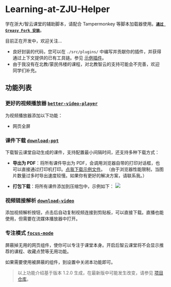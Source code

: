 # Learning-at-ZJU-Helper

学在浙大/智云课堂的辅助脚本，请配合 Tampermonkey 等脚本加载器使用。[**`通过 Greasy Fork 安装`**](https://greasyfork.org/zh-CN/scripts/488869-%E5%AD%A6%E5%9C%A8%E6%B5%99%E5%A4%A7-%E6%99%BA%E4%BA%91%E8%AF%BE%E5%A0%82-%E8%BE%85%E5%8A%A9%E8%84%9A%E6%9C%AC)。

目前正在开发中，欢迎关注...

- 良好封装的代码，您可以在 `./src/plugins/` 中编写并贡献你的插件，并获得通过上下文提供的已有工具链。参见 [示例插件](https://github.com/memset0/Learning-at-ZJU-Helper/tree/master/src/plugins/example-plugin)。
- 由于我没有在北教/蒙民伟楼的课程，对北教智云的支持可能会不完善，欢迎同学们补充。

<!-- The following content is auto-generated, please do not modify directly. -->

## 功能列表

### 更好的视频播放器 [`better-video-player`](https://github.com/memset0/Learning-at-ZJU-Helper/tree/master/src/plugins/better-video-player)

为视频播放器添加以下功能：

- 网页全屏


### 课件下载 [`download-ppt`](https://github.com/memset0/Learning-at-ZJU-Helper/tree/master/src/plugins/download-ppt)

下载智云课堂自动生成的课件，支持配置最小间隔时间，还支持多种下载方式：

- **导出为 PDF**：将所有课件导出为 PDF，会调用浏览器自带的打印对话框，也可以直接通过打印机打印。[点我下载示例文件](https://pan.memset0.cn/Share/2024/03/03/%E4%BD%BF%E7%94%A8%E8%84%9A%E6%9C%AC%E5%AF%BC%E5%87%BA%E7%9A%84%E8%AF%BE%E4%BB%B6%EF%BC%88%E9%AB%98%E7%BA%A7%E6%95%B0%E6%8D%AE%E7%BB%93%E6%9E%84%E4%B8%8E%E7%AE%97%E6%B3%95%E5%88%86%E6%9E%902024-02-26%E7%AC%AC3-5%E8%8A%82%EF%BC%89.pdf)。
   （由于浏览器性能限制，当图片数量过多时导出速度较慢。如果你有更好的解决方案，请联系我。）

- **打包下载**：将所有课件添加到压缩包中，示例如下：
  ![](https://static.memset0.cn/img/v6/2024/03/03/uEUzlIZR.png)





### 视频链接解析 [`download-video`](https://github.com/memset0/Learning-at-ZJU-Helper/tree/master/src/plugins/download-video)

添加视频解析按钮，点击后自动复制视频连接到剪贴板，可以直接下载。直播也能使用，但需要在流媒体播放器中打开。



### 专注模式 [`focus-mode`](https://github.com/memset0/Learning-at-ZJU-Helper/tree/master/src/plugins/focus-mode)

屏蔽掉无用的网页组件，使你可以专注于课堂本身。开启后智云课堂将不会显示推荐的课程、收藏点赞等无用功能。

如果需要使用被屏蔽的组件，到设置中关闭本功能即可。


> 以上功能介绍基于版本 1.2.0 生成，在最新版中可能发生改变，请参见 [项目仓库](https://github.com/memset0/Learning-at-ZJU-Helper)。

